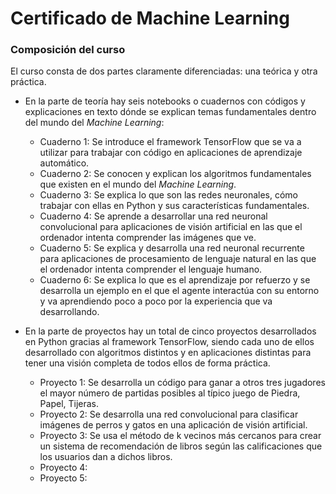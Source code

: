 # Certificado de Machine Learning

### Composición del curso

El curso consta de dos partes claramente diferenciadas: una teórica y otra práctica.

- En la parte de teoría hay seis notebooks o cuadernos con códigos y explicaciones en texto dónde se explican temas fundamentales dentro del mundo del *Machine Learning*: 
  - Cuaderno 1: Se introduce el framework TensorFlow que se va a utilizar para trabajar con código en aplicaciones de aprendizaje automático.
  - Cuaderno 2: Se conocen y explican los algoritmos fundamentales que existen en el mundo del *Machine Learning*.
  - Cuaderno 3: Se explica lo que son las redes neuronales, cómo trabajar con ellas en Python y sus características fundamentales.
  - Cuaderno 4: Se aprende a desarrollar una red neuronal convolucional para aplicaciones de visión artificial en las que el ordenador intenta comprender las imágenes que ve. 
  - Cuaderno 5: Se explica y desarrolla una red neuronal recurrente para aplicaciones de procesamiento de lenguaje natural en las que el ordenador intenta comprender el lenguaje humano.
  - Cuaderno 6: Se explica lo que es el aprendizaje por refuerzo y se desarrolla un ejemplo en el que el agente interactúa con su entorno y va aprendiendo poco a poco por la experiencia que va desarrollando.


- En la parte de proyectos hay un total de cinco proyectos desarrollados en Python gracias al framework TensorFlow, siendo cada uno de ellos desarrollado con algoritmos distintos y en aplicaciones distintas para tener una visión completa de todos ellos de forma práctica.
  - Proyecto 1: Se desarrolla un código para ganar a otros tres jugadores el mayor número de partidas posibles al típico juego de Piedra, Papel, Tijeras. 
  - Proyecto 2: Se desarrolla una red convolucional para clasificar imágenes de perros y gatos en una aplicación de visión artificial. 
  - Proyecto 3: Se usa el método de k vecinos más cercanos para crear un sistema de recomendación de libros según las calificaciones que los usuarios dan a dichos libros. 
  - Proyecto 4:
  - Proyecto 5:
